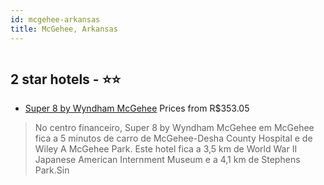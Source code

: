 ```yaml
---
id: mcgehee-arkansas
title: McGehee, Arkansas
---
```


<center><img src="https://i.travelapi.com/hotels/1000000/900000/890100/890038/7d814cf8_z.jpg" alt="" /></center>


##  2 star hotels - ⭐️⭐️

-    [Super 8 by Wyndham McGehee](https://www.hurb.com/br/aud/https://www.hurb.com/br/hotels/mcgehee/super-8-by-wyndham-mcgehee-HT-IY2R?cmp=18055) Prices from R$353.05
   > No centro financeiro, Super 8 by Wyndham McGehee em McGehee fica a 5 minutos de carro de McGehee-Desha County Hospital e de Wiley A McGehee Park.  Este hotel fica a 3,5 km de World War II Japanese American Internment Museum e a 4,1 km de Stephens Park.Sin

